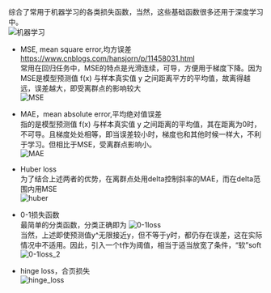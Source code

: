 综合了常用于机器学习的各类损失函数，当然，这些基础函数很多还用于深度学习中。  
![机器学习](https://user-images.githubusercontent.com/42667259/91482447-5feffd00-e8a6-11ea-9097-7b0a497eb59a.png)

- MSE, mean square error,均方误差  
https://www.cnblogs.com/hansjorn/p/11458031.html   
常用在回归任务中，MSE的特点是光滑连续，可导，方便用于梯度下降。因为MSE是模型预测值 f(x) 与样本真实值 y 之间距离平方的平均值，故离得越远，误差越大，即受离群点的影响较大  
![MSE](https://user-images.githubusercontent.com/42667259/91484410-7481c480-e8a9-11ea-851d-a3e69408d395.png)

- MAE，mean absolute error,平均绝对值误差   
指的是模型预测值 f(x) 与样本真实值 y 之间距离的平均值，其在距离为0时，不可导。且梯度处处相等，即当误差较小时，梯度也和其他时候一样大，不利于学习。但相比于MSE，受离群点影响小。  
![MAE](https://user-images.githubusercontent.com/42667259/91484407-73e92e00-e8a9-11ea-986c-389d2c53f692.png)

- Huber loss  
为了结合上述两者的优势，在离群点处用delta控制斜率的MAE，而在delta范围内用MSE   
![huber](https://user-images.githubusercontent.com/42667259/91485171-b52e0d80-e8aa-11ea-93e4-bf40d9c7fb70.png)

- 0-1损失函数  
最简单的分类函数，分类正确即为
![0-1loss](https://user-images.githubusercontent.com/42667259/91485863-c592b800-e8ab-11ea-9235-93fc36e5a298.png)  
当然，上述即使预测值y^无限接近y，但不等于y时，都仍存在误差，这在实际情况中不适用。因此，引入一个t作为阈值，相当于适当放宽了条件，“软”soft  
![0-1loss_2](https://user-images.githubusercontent.com/42667259/91485865-c62b4e80-e8ab-11ea-86e1-68a120e33024.png)  

- hinge loss，合页损失  
![hinge_loss](https://user-images.githubusercontent.com/42667259/91485866-c62b4e80-e8ab-11ea-82d8-38ee25377606.png)

